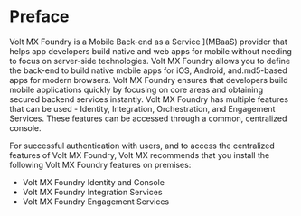                           

Preface
=======

Volt MX  Foundry is a Mobile Back-end as a Service ](MBaaS) provider that helps app developers build native and web apps for mobile without needing to focus on server-side technologies. Volt MX Foundry allows you to define the back-end to build native mobile apps for iOS, Android, and.md5-based apps for modern browsers. Volt MX Foundry ensures that developers build mobile applications quickly by focusing on core areas and obtaining secured backend services instantly. Volt MX Foundry has multiple features that can be used - Identity, Integration, Orchestration, and Engagement Services. These features can be accessed through a common, centralized console.

For successful authentication with users, and to access the centralized features of Volt MX Foundry, Volt MX recommends that you install the following Volt MX Foundry features on premises:

*   Volt MX Foundry Identity and Console
*   Volt MX Foundry Integration Services
*   Volt MX Foundry Engagement Services

